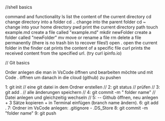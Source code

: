 //shell basics

command and functionality
ls list the content of the current directory
cd <foldername> change directory into a folder
cd .. change into the parent folder
cd ~ change into your home directory
pwd print the current directory path
touch example.md create a file called "example.md"
mkdir newFolder create a folder called "newFolder"
mv <oldname> <newname> move or rename a file
rm <filename> delete a file permanently (there is no trash bin to recover files!)
open . open the current folder in the finder
cat <filename> prints the content of a specific file
curl <url> prints the received content from the specified url. (try curl ipinfo.io)

// Git basics

Order anlegen die man in VsCode öffnen und bearbeiten möchte und mit Code . öffnen um danach in die cloud (github) zu pushen

1: git init // eine git datei in dem Ordner erstellen //
2: git status // prüfen //
3: git add . // alle änderungen speichern //
4: git commit -m " folder name" // Datei anlegen und gleichzeitig wechseln //
5: -- Github öffnen, neu anlegen + 3 Sätze kopieren + in Terminal einfügen (branch name ändern).
6: git add .
7: Ordner im VsCode anlegen: .gitignore - .DS_Store
8: git commit -m "folder name"
9: git push
